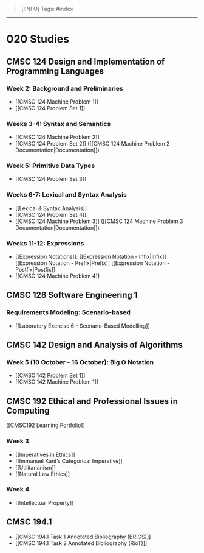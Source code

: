 > [!INFO]
> Tags: #index

----
# 020 Studies
## CMSC 124 Design and Implementation of Programming Languages
### Week 2: Background and Preliminaries
- [[CMSC 124 Machine Problem 1]]
- [[CMSC 124 Problem Set 1]]
### Weeks 3-4: Syntax and Semantics
- [[CMSC 124 Machine Problem 2]]
- [[CMSC 124 Problem Set 2]] ([[CMSC 124 Machine Problem 2 Documentation|Documentation]])
### Week 5: Primitive Data Types
-  [[CMSC 124 Problem Set 3]]
### Weeks 6-7: Lexical and Syntax Analysis
- [[Lexical & Syntax Analysis]]
- [[CMSC 124 Problem Set 4]]
- [[CMSC 124 Machine Problem 3]] ([[CMSC 124 Machine Problem 3 Documentation|Documentation]])
### Weeks 11-12: Expressions
- [[Expression Notations]]: [[Expression Notation - Infix|Infix]] [[Expression Notation - Prefix|Prefix]] [[Expression Notation - Postfix|Postfix]]
- [[CMSC 124 Machine Problem 4]]

## CMSC 128 Software Engineering 1
### Requirements Modeling: Scenario-based
- [[Laboratory Exercise 6 - Scenario-Based Modelling]]


## CMSC 142 Design and Analysis of Algorithms
### Week 5 (10 October - 16 October): Big O Notation
- [[CMSC 142 Problem Set 1]]
- [[CMSC 142 Machine Problem 1]]

## CMSC 192 Ethical and Professional Issues in Computing
[[CMSC192 Learning Portfolio]]
### Week 3
- [[Imperatives in Ethics]]
- [[Immanuel Kant’s Categorical Imperative]]
- [[Utilitarianism]]
- [[Natural Law Ethics]]
### Week 4
- [[Intellectual Property]]

## CMSC 194.1
- [[CMSC 194.1 Task 1 Annotated Bibliography (BRIGS)]]
- [[CMSC 194.1 Task 2 Annotated Bibliography (RioT)]]